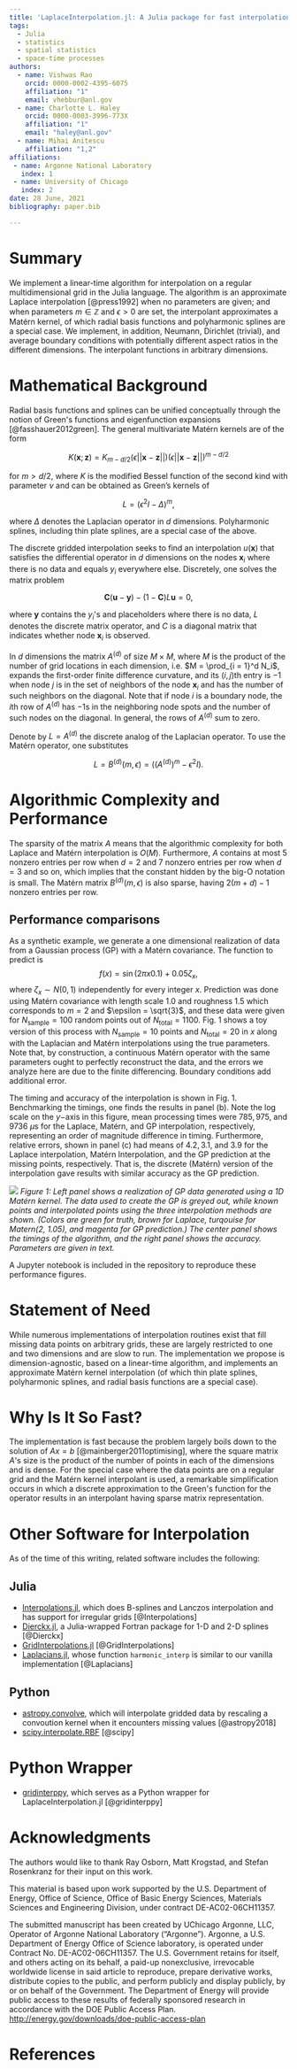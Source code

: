 ```yaml
---
title: 'LaplaceInterpolation.jl: A Julia package for fast interpolation on a grid'
tags:
  - Julia
  - statistics
  - spatial statistics
  - space-time processes
authors:
  - name: Vishwas Rao
    orcid: 0000-0002-4395-6075
    affiliation: "1"
    email: vhebbur@anl.gov
  - name: Charlotte L. Haley
    orcid: 0000-0003-3996-773X
    affiliation: "1"
    email: "haley@anl.gov" 
  - name: Mihai Anitescu
    affiliation: "1,2"
affiliations:
 - name: Argonne National Laboratory
   index: 1
 - name: University of Chicago
   index: 2
date: 28 June, 2021
bibliography: paper.bib

---
```


# Summary

We implement a linear-time algorithm for interpolation on a regular
multidimensional grid in the Julia language. The algorithm is an
approximate Laplace interpolation [@press1992] when no parameters are given; and
when parameters $m\in\mathbb{Z}$ and $\epsilon > 0$ are set, the interpolant
approximates a Matérn kernel, of which radial basis functions and polyharmonic
splines are a special case. We implement, in addition, Neumann, Dirichlet
(trivial), and average boundary conditions with potentially different aspect
ratios in the different dimensions. The interpolant functions in arbitrary
dimensions.

# Mathematical Background

Radial basis functions and splines can be unified conceptually through the
notion of Green's functions and eigenfunction expansions [@fasshauer2012green].  The
general multivariate Matérn kernels are of the form 

$$ K(\mathbf x ; \mathbf z) = K_{m-d/2}(\epsilon||\mathbf x -\mathbf z ||)(\epsilon||\mathbf x - \mathbf z ||)^{m-d/2}$$

for $m > d/2$, where $K$ is the modified Bessel function of the second kind with parameter $\nu$ and can be
obtained as Green’s kernels of 

$$ L = (\epsilon^2I-\Delta)^m , $$

where $\Delta$ denotes the Laplacian operator in $d$ dimensions. Polyharmonic
splines, including thin plate splines, are a special case of the above. 

The discrete gridded interpolation seeks to find an interpolation $u (\mathbf x
)$ that satisfies the differential operator in $d$ dimensions on the nodes
$\mathbf x_i$ where there is no data and equals $y_i$ everywhere else.
Discretely, one solves the matrix problem

$$ \mathbf C  (\mathbf u  - \mathbf y ) - (1 - \mathbf C ) L \mathbf u  = 0 , $$

where $\mathbf{y}$ contains the $y_i$'s and placeholders where there is no data, $L$
denotes the discrete matrix operator, and $C$ is a diagonal matrix that indicates 
whether node $\mathbf x_i$ is observed. 

In $d$ dimensions the matrix $A^{(d)}$ of size $M \times M$, where $M$ is the
product of the number of grid locations in each dimension, i.e. $M = \prod_{i =
1}^d N_i$, expands the 
first-order finite difference curvature, and its $(i,j)$th entry is $-1$ when node $j$ is
in the set of neighbors of the node $\mathbf x_i$ and has the number of such neighbors on the diagonal. 
Note that if node $i$ is a boundary node, the $i$th row of $A^{(d)}$ has
$-1$s in the neighboring node spots and the number of such nodes on the
diagonal. In general, the rows of $A^{(d)}$ sum to zero. 

Denote by $L = A^{(d)}$ the discrete analog of the Laplacian operator. To use
the Matérn operator, one substitutes 

$$ L = B^{(d)}(m, \epsilon) = ((A^{(d)})^m - \epsilon^2 I). $$

# Algorithmic Complexity and Performance

The sparsity of the matrix $A$ means that the algorithmic complexity for both
Laplace and Matérn interpolation is $O(M)$.  Furthermore, $A$ contains at most 5
nonzero entries per row when $d = 2$ and $7$ nonzero entries per row when $d =
3$ and so on, which implies that the constant hidden by the big-O notation is
small. The Matérn matrix $B^{(d)}(m, \epsilon)$ is also sparse, having
$2(m+d)-1$ nonzero entries per row. 

## Performance comparisons

As a synthetic example, we generate a one dimensional realization of data from a
Gaussian process (GP) with a Matérn covariance. The function to predict is
$$ f(x) = \sin(2\pi  x  0.1) + 0.05 \zeta_x,$$
where $\zeta_x \sim N(0,1)$ independently for every integer $x$. Prediction was
done using Matérn covariance with length
scale $1.0$ and roughness $1.5$ which corresponds to $m = 2$ and $\epsilon =
\sqrt{3}$, and these data were given for $N_{\mbox{sample}} = 100$ random points
out of $N_{\mbox{total}} = 1100$. Fig. 1 shows a toy version of
this process with $N_{\mbox{sample}} = 10$ points and $N_{\mbox{total}} = 20$ in
$x$ along with the Laplacian and Matérn interpolations using the true
parameters. Note that, by construction, a continuous Matérn operator with the
same parameters ought to perfectly reconstruct the data, and the errors we
analyze here are due to the finite differencing. Boundary conditions add
additional error.

The timing and accuracy of the interpolation is shown in Fig. 1. Benchmarking
the timings, one finds the results in panel (b). Note the log scale on the
$y-$axis in this figure, mean processing times were $785, 975$, and $9736$
$\mu$s for the Laplace, Matérn, and
GP interpolation, respectively, representing an order of magnitude difference in
timing. Furthermore, relative errors, shown in panel (c) had means of $4.2,
3.1$, and $3.9$ for the Laplace interpolation, Matérn Interpolation, and the GP
prediction at the missing points, respectively. That is, the discrete (Matérn)
version of the interpolation gave results with similar accuracy as the GP
prediction.

![](figures/Onedim_GP.png) 
*Figure 1: Left panel shows a realization of GP data generated using a 1D Matérn kernel. The data used to create the GP is greyed out, while known points and interpolated points using the three interpolation methods are shown.  (Colors are green for truth, brown for Laplace, turqouise for Matern(2, 1.05), and magenta for GP prediction.) The center panel shows the timings of the algorithm, and the right panel shows the accuracy. Parameters are given in text.*

A Jupyter notebook is included in the repository to reproduce these performance
figures. 

# Statement of Need

While numerous implementations of interpolation routines exist that fill
missing data points on arbitrary grids, these are largely restricted to one
and two dimensions and are slow to run. The implementation we propose is
dimension-agnostic, based on a linear-time algorithm, and implements an
approximate Matérn kernel interpolation (of which thin plate splines,
polyharmonic splines, and radial basis functions are a special case).  

# Why Is It So Fast?

The implementation is fast  because the problem largely boils down to the solution of $Ax = b$
[@mainberger2011optimising], where the square matrix $A$'s size is the product of
the number of points in each of the dimensions and is dense.  For the special
case where the data points are on a regular grid and the Matérn kernel
interpolant is used, a remarkable simplification occurs in which a discrete
approximation to the Green's function for the operator results in an interpolant
having sparse matrix representation.  

# Other Software for Interpolation

As of the time of this writing,
related software includes the following:

## Julia 

* [Interpolations.jl](https://github.com/JuliaMath/Interpolations.jl), which does
  B-splines and Lanczos interpolation and has support for irregular grids
[@Interpolations]
* [Dierckx.jl](https://github.com/kbarbary/Dierckx.jl), a Julia-wrapped Fortran
  package for 1-D and 2-D splines [@Dierckx]
* [GridInterpolations.jl](https://github.com/sisl/GridInterpolations.jl)
  [@GridInterpolations]
* [Laplacians.jl](https://github.com/danspielman/Laplacians.jl), whose function
`harmonic_interp` is similar to our vanilla implementation [@Laplacians] 

## Python

* [astropy.convolve](https://docs.astropy.org/en/stable/api/astropy.convolution.convolve.html), which will interpolate gridded data by rescaling a convoution kernel when it encounters missing values [@astropy2018]
* [scipy.interpolate.RBF](https://docs.scipy.org/doc/scipy/reference/generated/scipy.interpolate.Rbf.html) [@scipy]

# Python Wrapper

* [gridinterppy](https://github.com/lootie/gridinterppy), which serves as a Python wrapper for LaplaceInterpolation.jl [@gridinterppy]

# Acknowledgments

The authors would like to thank Ray Osborn, Matt Krogstad, and Stefan Rosenkranz
for their input on this work. 

This material is based upon work supported by the U.S. Department of Energy,
Office of Science, Office of Basic Energy Sciences, Materials Sciences and Engineering Division, under contract 
DE-AC02-06CH11357.

The submitted manuscript has been created by UChicago Argonne, LLC, Operator of Argonne National 
Laboratory (“Argonne”). Argonne, a U.S. Department of Energy Office of Science laboratory, is operated
under Contract No. DE-AC02-06CH11357. The U.S. Government retains for itself, and others acting on its
behalf, a paid-up nonexclusive, irrevocable worldwide license in said article to reproduce, prepare derivative 
works, distribute copies to the public, and perform publicly and display publicly, by or on behalf of 
the Government. The Department of Energy will provide public access to these results of federally sponsored 
research in accordance with the DOE Public Access Plan. http://energy.gov/downloads/doe-public-access-plan

# References

